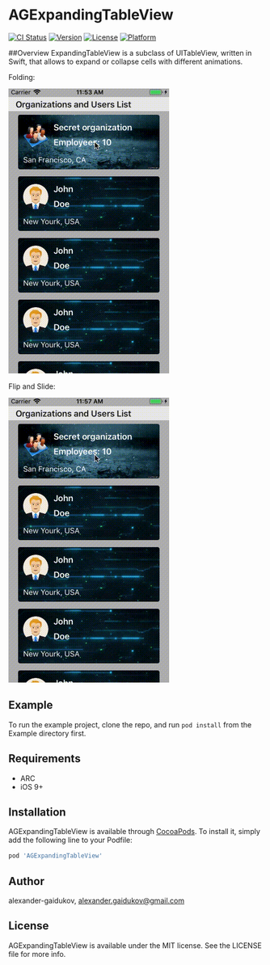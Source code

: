# AGExpandingTableView

[![CI Status](http://img.shields.io/travis/alexander-gaidukov/AGExpandingTableView.svg?style=flat)](https://travis-ci.org/alexander-gaidukov/AGExpandingTableView)
[![Version](https://img.shields.io/cocoapods/v/AGExpandingTableView.svg?style=flat)](http://cocoapods.org/pods/AGExpandingTableView)
[![License](https://img.shields.io/cocoapods/l/AGExpandingTableView.svg?style=flat)](http://cocoapods.org/pods/AGExpandingTableView)
[![Platform](https://img.shields.io/cocoapods/p/AGExpandingTableView.svg?style=flat)](http://cocoapods.org/pods/AGExpandingTableView)

##Overview
ExpandingTableView is a subclass of UITableView, written in Swift, that allows to expand or collapse cells with different animations.

Folding:

![](Folding.gif?raw=true "Folding screenshot")

Flip and Slide:

![](FlipAndSlide.gif?raw=true "Flip and Slide screenshot")

## Example

To run the example project, clone the repo, and run `pod install` from the Example directory first.

## Requirements

* ARC
* iOS 9+

## Installation

AGExpandingTableView is available through [CocoaPods](http://cocoapods.org). To install
it, simply add the following line to your Podfile:

```ruby
pod 'AGExpandingTableView'
```

## Author

alexander-gaidukov, alexander.gaidukov@gmail.com

## License

AGExpandingTableView is available under the MIT license. See the LICENSE file for more info.
